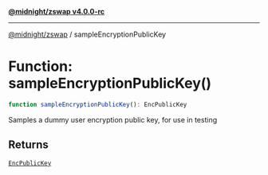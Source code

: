 [**@midnight/zswap v4.0.0-rc**](../README.md)

***

[@midnight/zswap](../globals.md) / sampleEncryptionPublicKey

# Function: sampleEncryptionPublicKey()

```ts
function sampleEncryptionPublicKey(): EncPublicKey
```

Samples a dummy user encryption public key, for use in testing

## Returns

[`EncPublicKey`](../type-aliases/EncPublicKey.md)
